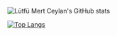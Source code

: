 ![Lütfü Mert Ceylan's GitHub stats](https://github-readme-stats.vercel.app/api?username=lutfumertceylan&show_icons=true&theme=material-palenight)

[![Top Langs](https://github-readme-stats.vercel.app/api/top-langs/?username=lutfumertceylan&layout=material-palenight)](https://github.com/anuraghazra/github-readme-stats)
